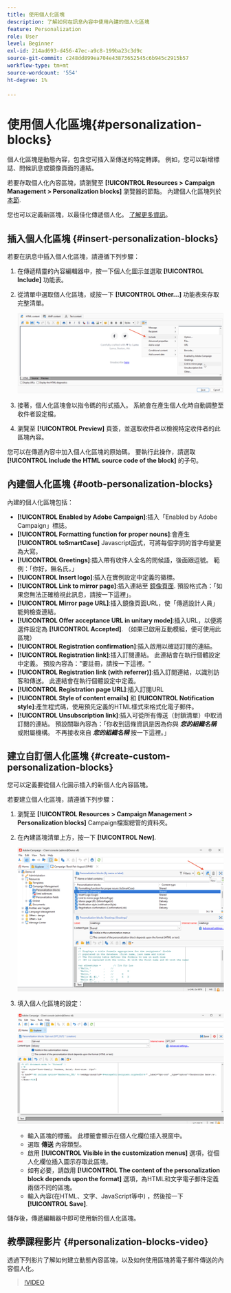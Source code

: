 ```yaml
---
title: 使用個人化區塊
description: 了解如何在訊息內容中使用內建的個人化區塊
feature: Personalization
role: User
level: Beginner
exl-id: 214ad693-d456-47ec-a9c8-199ba23c3d9c
source-git-commit: c248dd899ea704e43873652545c6b945c2915b57
workflow-type: tm+mt
source-wordcount: '554'
ht-degree: 1%

---
```


# 使用個人化區塊{#personalization-blocks}

個人化區塊是動態內容，包含您可插入至傳送的特定轉譯。 例如，您可以新增標誌、問候訊息或鏡像頁面的連結。

若要存取個人化內容區塊，請瀏覽至 **[!UICONTROL Resources > Campaign Management > Personalization blocks]** 瀏覽器的節點。 內建個人化區塊列於 [本節](#ootb-personalization-blocks).

您也可以定義新區塊，以最佳化傳遞個人化。 [了解更多資訊](#create-custom-personalization-blocks)。

## 插入個人化區塊 {#insert-personalization-blocks}

若要在訊息中插入個人化區塊，請遵循下列步驟：

1. 在傳遞精靈的內容編輯器中，按一下個人化圖示並選取 **[!UICONTROL Include]** 功能表。
1. 從清單中選取個人化區塊，或按一下 **[!UICONTROL Other...]** 功能表來存取完整清單。

   ![](assets/perso-content-block.png)

1. 接著，個人化區塊會以指令碼的形式插入。 系統會在產生個人化時自動調整至收件者設定檔。
1. 瀏覽至 **[!UICONTROL Preview]** 頁簽，並選取收件者以檢視特定收件者的此區塊內容。

您可以在傳遞內容中加入個人化區塊的原始碼。 要執行此操作，請選取 **[!UICONTROL Include the HTML source code of the block]** 的子句。

## 內建個人化區塊 {#ootb-personalization-blocks}

內建的個人化區塊包括：

* **[!UICONTROL Enabled by Adobe Campaign]**:插入「Enabled by Adobe Campaign」標誌。
* **[!UICONTROL Formatting function for proper nouns]**:會產生 **[!UICONTROL toSmartCase]** Javascript函式，可將每個字詞的首字母變更為大寫。
* **[!UICONTROL Greetings]**:插入帶有收件人全名的問候語，後面跟逗號。 範例：「你好，無名氏，」
* **[!UICONTROL Insert logo]**:插入在實例設定中定義的徽標。
* **[!UICONTROL Link to mirror page]**:插入連結至 [鏡像頁面](mirror-page.md). 預設格式為：「如果您無法正確檢視此訊息，請按一下這裡」。
* **[!UICONTROL Mirror page URL]**:插入鏡像頁面URL，使「傳遞設計人員」能夠檢查連結。
* **[!UICONTROL Offer acceptance URL in unitary mode]**:插入URL，以便將選件設定為 **[!UICONTROL Accepted]**. （如果已啟用互動模組，便可使用此區塊）
* **[!UICONTROL Registration confirmation]**:插入啟用以確認訂閱的連結。
* **[!UICONTROL Registration link]**:插入訂閱連結。 此連結會在執行個體設定中定義。 預設內容為：&quot;要註冊，請按一下這裡。&quot;
* **[!UICONTROL Registration link (with referrer)]**:插入訂閱連結，以識別訪客和傳送。 此連結會在執行個體設定中定義。
* **[!UICONTROL Registration page URL]**:插入訂閱URL
* **[!UICONTROL Style of content emails]** 和 **[!UICONTROL Notification style]**:產生程式碼，使用預先定義的HTML樣式來格式化電子郵件。
* **[!UICONTROL Unsubscription link]**:插入可從所有傳送（封鎖清單）中取消訂閱的連結。 預設關聯內容為：「你收到這條資訊是因為你與 ***您的組織名稱*** 或附屬機構。 不再接收來自 ***您的組織名稱*** 按一下這裡。」

## 建立自訂個人化區塊 {#create-custom-personalization-blocks}

您可以定義要從個人化圖示插入的新個人化內容區塊。

若要建立個人化區塊，請遵循下列步驟：

1. 瀏覽至 **[!UICONTROL Resources > Campaign Management > Personalization blocks]** Campaign檔案總管的資料夾。
1. 在內建區塊清單上方，按一下 **[!UICONTROL New]**.

   ![](assets/perso-new-block.png)

1. 填入個人化區塊的設定：

   ![](assets/perso-custom-block.png)

   * 輸入區塊的標籤。 此標籤會顯示在個人化欄位插入視窗中。
   * 選取 **傳送** 內容類型。
   * 啟用 **[!UICONTROL Visible in the customization menus]** 選項，從個人化欄位插入圖示存取此區塊。
   * 如有必要，請啟用 **[!UICONTROL The content of the personalization block depends upon the format]** 選項，為HTML和文字電子郵件定義兩個不同的區塊。
   * 輸入內容(在HTML、文字、JavaScript等中) ，然後按一下 **[!UICONTROL Save]**.

儲存後，傳遞編輯器中即可使用新的個人化區塊。

## 教學課程影片 {#personalization-blocks-video}

透過下列影片了解如何建立動態內容區塊，以及如何使用區塊將電子郵件傳送的內容個人化。

>[!VIDEO](https://video.tv.adobe.com/v/342088?quality=12)

